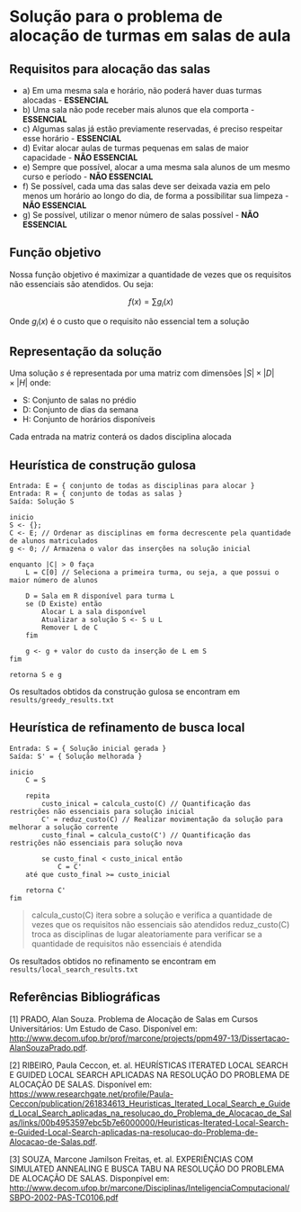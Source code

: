 # Solução para o problema de alocação de turmas em salas de aula

## Requisitos para alocação das salas
- a) Em uma mesma sala e horário, não poderá haver duas turmas alocadas - **ESSENCIAL**
- b) Uma sala não pode receber mais alunos que ela comporta - **ESSENCIAL**
- c) Algumas salas já estão previamente reservadas, é preciso respeitar esse horário - **ESSENCIAL**
- d) Evitar alocar aulas de turmas pequenas em salas de maior capacidade - **NÃO ESSENCIAL**
- e) Sempre que possível, alocar a uma mesma sala alunos de um mesmo curso e período - **NÃO ESSENCIAL**
- f) Se possível, cada uma das salas deve ser deixada vazia em pelo menos um horário ao longo do dia, de forma a possibilitar sua limpeza - **NÃO ESSENCIAL**
- g) Se possível, utilizar o menor número de salas possível - **NÃO ESSENCIAL**

## Função objetivo
Nossa função objetivo é maximizar a quantidade de vezes que os requisitos não essenciais são atendidos. Ou seja:

$$f(x) = \sum g_i(x)$$

Onde $g_i(x)$ é o custo que o requisito não essencial tem a solução

## Representação da solução
Uma solução $s$ é representada por uma matriz com dimensões $|S| \times |D| \times |H|$ onde:
- S: Conjunto de salas no prédio
- D: Conjunto de dias da semana
- H: Conjunto de horários disponíveis

Cada entrada na matriz conterá os dados disciplina alocada

## Heurística de construção gulosa    

```
Entrada: E = { conjunto de todas as disciplinas para alocar }
Entrada: R = { conjunto de todas as salas }
Saída: Solução S

inicio
S <- {};
C <- E; // Ordenar as disciplinas em forma decrescente pela quantidade de alunos matriculados
g <- 0; // Armazena o valor das inserções na solução inicial

enquanto |C| > 0 faça
    L = C[0] // Seleciona a primeira turma, ou seja, a que possui o maior número de alunos

    D = Sala em R disponível para turma L
    se (D Existe) então
        Alocar L a sala disponível
        Atualizar a solução S <- S u L
        Remover L de C
    fim

    g <- g + valor do custo da inserção de L em S
fim

retorna S e g
```

Os resultados obtidos da construção gulosa se encontram em `results/greedy_results.txt`

## Heurística de refinamento de busca local
```
Entrada: S = { Solução inicial gerada }
Saída: S' = { Solução melhorada }

inicio
    C = S

    repita
        custo_inical = calcula_custo(C) // Quantificação das restrições não essenciais para solução inicial
        C' = reduz_custo(C) // Realizar movimentação da solução para melhorar a solução corrente
        custo_final = calcula_custo(C') // Quantificação das restrições não essenciais para solução nova

        se custo_final < custo_inical então
            C = C'
    até que custo_final >= custo_inicial

    retorna C'
fim
```

> calcula_custo(C) itera sobre a solução e verifica a quantidade de vezes que os requisitos não essenciais são atendidos
> reduz_custo(C) troca as disciplinas de lugar aleatoriamente para verificar se a quantidade de requisitos não essenciais é atendida

Os resultados obtidos no refinamento se encontram em `results/local_search_results.txt`

## Referências Bibliográficas

[1] PRADO, Alan Souza. Problema de Alocação de Salas em Cursos Universitários: Um Estudo de Caso. Disponível em: http://www.decom.ufop.br/prof/marcone/projects/ppm497-13/Dissertacao-AlanSouzaPrado.pdf. <br>

[2] RIBEIRO, Paula Ceccon, et. al. HEURÍSTICAS ITERATED LOCAL SEARCH E GUIDED LOCAL SEARCH APLICADAS NA RESOLUÇÃO DO PROBLEMA DE ALOCAÇÃO DE SALAS. Disponível em: https://www.researchgate.net/profile/Paula-Ceccon/publication/261834613_Heuristicas_Iterated_Local_Search_e_Guided_Local_Search_aplicadas_na_resolucao_do_Problema_de_Alocacao_de_Salas/links/00b4953597ebc5b7e6000000/Heuristicas-Iterated-Local-Search-e-Guided-Local-Search-aplicadas-na-resolucao-do-Problema-de-Alocacao-de-Salas.pdf. <br>

[3] SOUZA, Marcone Jamilson Freitas, et. al. EXPERIÊNCIAS COM SIMULATED ANNEALING E BUSCA TABU NA RESOLUÇÃO DO PROBLEMA DE ALOCAÇÃO DE SALAS. Disponpível em: http://www.decom.ufop.br/marcone/Disciplinas/InteligenciaComputacional/SBPO-2002-PAS-TC0106.pdf